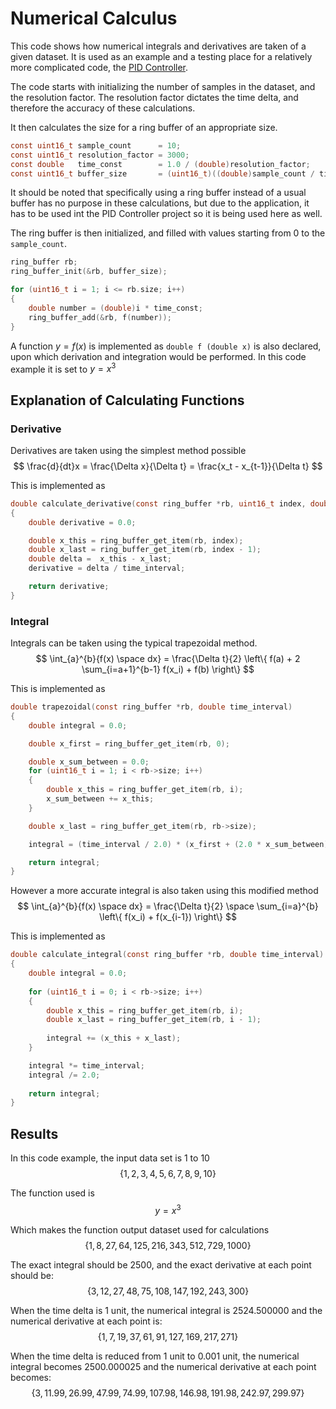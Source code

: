 # Numerical Calculus

This code shows how numerical integrals and derivatives are taken of a given 
dataset. It is used as an example and a testing place for a relatively more 
complicated code, the [PID Controller](github.com/usmanmehmood55/pid_controller). 

The code starts with initializing the number of samples in the dataset, and the
resolution factor. The resolution factor dictates the time delta, and therefore
the accuracy of these calculations.

It then calculates the size for a ring buffer of an appropriate size.
```c
const uint16_t sample_count      = 10;
const uint16_t resolution_factor = 3000; 
const double   time_const        = 1.0 / (double)resolution_factor;
const uint16_t buffer_size       = (uint16_t)((double)sample_count / time_const);
```
It should be noted that specifically using a ring buffer instead of a usual 
buffer has no purpose in these calculations, but due to the application, it 
has to be used int the PID Controller project so it is being used here as 
well. 

The ring buffer is then initialized, and filled with values starting from
0 to the `sample_count`.
```c
ring_buffer rb;
ring_buffer_init(&rb, buffer_size);

for (uint16_t i = 1; i <= rb.size; i++)
{
    double number = (double)i * time_const;
    ring_buffer_add(&rb, f(number));
}
```

A function $y=f(x)$ is implemented as `double f (double x)` is also 
declared, upon which derivation and integration would be performed. In this 
code example it is set to $y=x^3$

## Explanation of Calculating Functions

### Derivative
Derivatives are taken using the simplest method possible
$$ \frac{d}{dt}x = \frac{\Delta x}{\Delta t} = \frac{x_t - x_{t-1}}{\Delta t} $$

This is implemented as
```c
double calculate_derivative(const ring_buffer *rb, uint16_t index, double time_interval)
{
    double derivative = 0.0;

    double x_this = ring_buffer_get_item(rb, index);
    double x_last = ring_buffer_get_item(rb, index - 1);
    double delta =  x_this - x_last;
    derivative = delta / time_interval;

    return derivative;
}
```

### Integral
Integrals can be taken using the typical trapezoidal method.
$$ \int_{a}^{b}{f(x) \space dx} = \frac{\Delta t}{2} \left\{ f(a) + 2 \sum_{i=a+1}^{b-1} f(x_i) + f(b) \right\} $$

This is implemented as
```c
double trapezoidal(const ring_buffer *rb, double time_interval)
{
    double integral = 0.0;

    double x_first = ring_buffer_get_item(rb, 0);

    double x_sum_between = 0.0;
    for (uint16_t i = 1; i < rb->size; i++)
    {
        double x_this = ring_buffer_get_item(rb, i);
        x_sum_between += x_this;
    }

    double x_last = ring_buffer_get_item(rb, rb->size);

    integral = (time_interval / 2.0) * (x_first + (2.0 * x_sum_between) + x_last);

    return integral;
}
```

However a more accurate integral is also taken using this modified method
$$ \int_{a}^{b}{f(x) \space dx} = \frac{\Delta t}{2} \space \sum_{i=a}^{b} \left\{  f(x_i) + f(x_{i-1}) \right\} $$

This is implemented as
```c
double calculate_integral(const ring_buffer *rb, double time_interval)
{
    double integral = 0.0;
    
    for (uint16_t i = 0; i < rb->size; i++)
    {
        double x_this = ring_buffer_get_item(rb, i);
        double x_last = ring_buffer_get_item(rb, i - 1);
        
        integral += (x_this + x_last);
    }

    integral *= time_interval;
    integral /= 2.0;
    
    return integral;
}
```

## Results

In this code example, the input data set is 1 to 10
$$ \left\{ 1, 2, 3, 4, 5, 6, 7, 8, 9, 10 \right\}$$

The function used is
$$ y = x^3 $$

Which makes the function output dataset used for calculations
$$ \left\{ 1, 8, 27, 64, 125, 216, 343, 512, 729, 1000 \right\}$$

The exact integral should be $2500$, and the exact derivative at each point 
should be:
$$ \left\{ 3, 12, 27, 48, 75, 108, 147, 192, 243, 300 \right\}$$

When the time delta is 1 unit, the numerical integral is $2524.500000$ and the 
numerical derivative at each point is:
$$ \left\{ 1, 7, 19, 37, 61, 91, 127, 169, 217, 271 \right\}$$

When the time delta is reduced from 1 unit to 0.001 unit, the numerical 
integral becomes 2500.000025 and the numerical derivative at each point 
becomes:
$$ \left\{ 3, 11.99, 26.99, 47.99, 74.99, 107.98, 146.98, 191.98, 242.97, 299.97 \right\}$$
